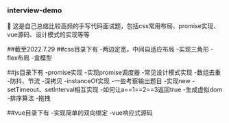 ### interview-demo
:book: 这是自己总结比较高频的手写代码面试题，包括css常用布局、promise实现、vue源码、设计模式的实现等等

  
  
##截至2022.7.29
##css目录下有
-两边定宽，中间自适应布局
-实现三角形
-flex布局
-盒模型

##js目录下有
-promise实现
-实现promise调度器
-常见设计模式实现
-数组去重
-防抖、节流
-深拷贝
-instanceOf实现
-一些考察输出题目
-实现new
-setTimeout、setInterval相互实现
-如何让a==1==2==3返回true
-生成虚拟dom
-排序算法
-拖拽

##vue目录下有
-实现简单的双向绑定
-vue响应式源码
